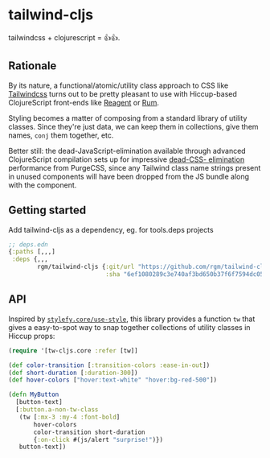 # tailwind-cljs

tailwindcss + clojurescript = 👍👍.

## Rationale

By its nature, a functional/atomic/utility class approach to CSS like
[Tailwindcss][tw] turns out to be pretty pleasant to use with Hiccup-based
ClojureScript front-ends like [Reagent][reagent] or [Rum][rum].

Styling becomes a matter of composing from a standard library of utility
classes. Since they're just data, we can keep them in collections, give them
names, `conj` them together, etc.

Better still: the dead-JavaScript-elimination available through advanced
ClojureScript compilation sets up for impressive [dead-CSS-
elimination][purgecss] performance from PurgeCSS, since any Tailwind class name
strings present in unused components will have been dropped from the JS bundle
along with the component.

## Getting started

Add tailwind-cljs as a dependency, eg. for tools.deps projects

```clojure
;; deps.edn
{:paths [,,,]
 :deps {,,,
        rgm/tailwind-cljs {:git/url "https://github.com/rgm/tailwind-cljs"
                           :sha "6ef1080289c3e740af3bd650b37f6f7594dc050a"}}
```

## API

Inspired by [`stylefy.core/use-style`][stylefy], this library provides a
function `tw` that gives a easy-to-spot way to snap together collections of
utility classes in Hiccup props:

```clojure
(require '[tw-cljs.core :refer [tw]]

(def color-transition [:transition-colors :ease-in-out])
(def short-duration [:duration-300])
(def hover-colors ["hover:text-white" "hover:bg-red-500"])

(defn MyButton
  [button-text]
  [:button.a-non-tw-class
   (tw [:mx-3 :my-4 :font-bold]
       hover-colors
       color-transition short-duration
       {:on-click #(js/alert "surprise!")})
   button-text])
```

[tw]: https://tailwindcss.com
[reagent]: https://github.com/reagent-project/reagent
[rum]: https://github.com/tonsky/rum
[stylefy]: https://github.com/Jarzka/stylefy
[purgecss]: https://tailwindcss.com/docs/controlling-file-size#removing-unused-css
